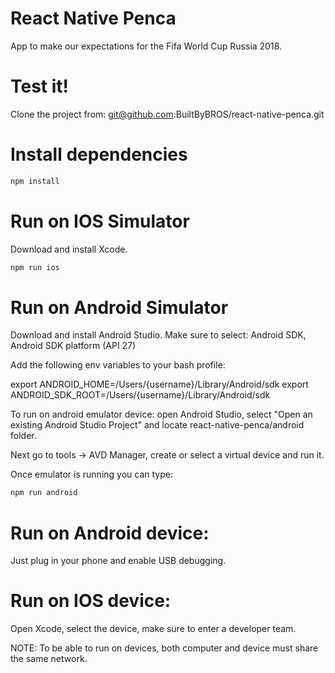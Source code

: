 # React Native Penca

App to make our expectations for the Fifa World Cup Russia 2018.

# Test it!

Clone the project from: git@github.com:BuiltByBROS/react-native-penca.git

# Install dependencies

```sh
npm install
```

# Run on IOS Simulator

Download and install Xcode.


```sh
npm run ios
```

# Run on Android Simulator

Download and install Android Studio. Make sure to select: Android SDK, Android SDK platform (API 27)

Add the following env variables to your bash profile:

export ANDROID_HOME=/Users/{username}/Library/Android/sdk
export ANDROID_SDK_ROOT=/Users/{username}/Library/Android/sdk

To run on android emulator device: open Android Studio, 
select "Open an existing Android Studio Project" and locate react-native-penca/android folder.

Next go to tools -> AVD Manager, create or select a virtual device and run it.

Once emulator is running you can type:

```sh
npm run android
```

# Run on Android device:

Just plug in your phone and enable USB debugging.

# Run on IOS device:

Open Xcode, select the device, make sure to enter a developer team.

NOTE: To be able to run on devices, both computer and device must share the same network.

